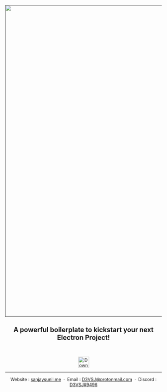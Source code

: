 <div align="center">
  <a href=""><img src="https://i.imgur.com/4eE4Lvz.png" alt="" width="1000px"></a>
<h2 align="center">A powerful boilerplate to kickstart your next Electron Project!
</div>
<br>
<p align="center">
    <a href="https://github.com/D3VSJ/Minimal-Electron-Template/generate">
        <img src="https://img.shields.io/badge/Use-Boilerplate-blue.svg"
            alt="Download latest release" height="35px">
    </a>
</p>

---

<div align="center">

Website : [sanjaysunil.me](https://sanjaysunil.me) &nbsp;&middot;&nbsp;
Email : [D3VSJ@protonmail.com](mailto:D3VSJprotonmail.com) &nbsp;&middot;&nbsp;
Discord : [D3VSJ#9496](https://discordapp.com/users/732336924559278181)

</div>







